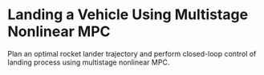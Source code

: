 # **Landing a Vehicle Using Multistage Nonlinear MPC**

Plan an optimal rocket lander trajectory and perform closed-loop control of landing process using multistage nonlinear MPC.
